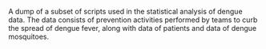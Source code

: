 A dump of a subset of scripts used in the statistical analysis of dengue data. The data consists of prevention activities performed by teams to curb the spread of dengue fever, along with data of patients and data of dengue mosquitoes. 
